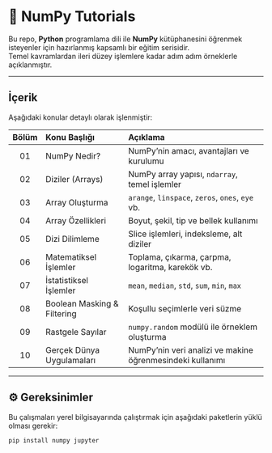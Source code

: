 

# 🧮 NumPy Tutorials

Bu repo, **Python** programlama dili ile **NumPy** kütüphanesini öğrenmek isteyenler için hazırlanmış kapsamlı bir eğitim serisidir.  
Temel kavramlardan ileri düzey işlemlere kadar adım adım örneklerle açıklanmıştır.

---

##  İçerik

Aşağıdaki konular detaylı olarak işlenmiştir:

| Bölüm | Konu Başlığı | Açıklama |
| :---: | :------------ | :-------- |
| 01 | NumPy Nedir? | NumPy’nin amacı, avantajları ve kurulumu |
| 02 | Diziler (Arrays) | NumPy array yapısı, `ndarray`, temel işlemler |
| 03 | Array Oluşturma | `arange`, `linspace`, `zeros`, `ones`, `eye` vb. |
| 04 | Array Özellikleri | Boyut, şekil, tip ve bellek kullanımı |
| 05 | Dizi Dilimleme | Slice işlemleri, indeksleme, alt diziler |
| 06 | Matematiksel İşlemler | Toplama, çıkarma, çarpma, logaritma, karekök vb. |
| 07 | İstatistiksel İşlemler | `mean`, `median`, `std`, `sum`, `min`, `max` |
| 08 | Boolean Masking & Filtering | Koşullu seçimlerle veri süzme |
| 09 | Rastgele Sayılar | `numpy.random` modülü ile örneklem oluşturma |
| 10 | Gerçek Dünya Uygulamaları | NumPy’nin veri analizi ve makine öğrenmesindeki kullanımı |

---

## ⚙️ Gereksinimler

Bu çalışmaları yerel bilgisayarında çalıştırmak için aşağıdaki paketlerin yüklü olması gerekir:

```bash
pip install numpy jupyter
